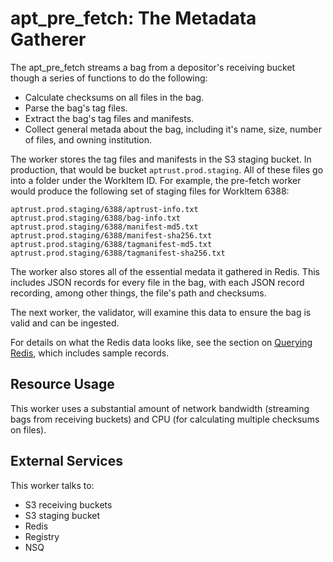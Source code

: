 # apt_pre_fetch: The Metadata Gatherer

The apt\_pre\_fetch streams a bag from a depositor's receiving bucket though a series of functions to do the following:

* Calculate checksums on all files in the bag.
* Parse the bag's tag files.
* Extract the bag's tag files and manifests.
* Collect general metada about the bag, including it's name, size, number of files, and owning institution.

The worker stores the tag files and manifests in the S3 staging bucket. In production, that would be bucket `aptrust.prod.staging`. All of these files go into a folder under the WorkItem ID. For example, the pre-fetch worker would produce the following set of staging files for WorkItem 6388:

```
aptrust.prod.staging/6388/aptrust-info.txt
aptrust.prod.staging/6388/bag-info.txt
aptrust.prod.staging/6388/manifest-md5.txt
aptrust.prod.staging/6388/manifest-sha256.txt
aptrust.prod.staging/6388/tagmanifest-md5.txt
aptrust.prod.staging/6388/tagmanifest-sha256.txt
```

The worker also stores all of the essential medata it gathered in Redis. This includes JSON records for every file in the bag, with each JSON record recording, among other things, the file's path and checksums.

The next worker, the validator, will examine this data to ensure the bag is valid and can be ingested.

For details on what the Redis data looks like, see the section on [Querying Redis](../../../components/redis/#querying-redis), which includes sample records.

## Resource Usage

This worker uses a substantial amount of network bandwidth (streaming bags from receiving buckets) and CPU (for calculating multiple checksums on files).

## External Services

This worker talks to:

* S3 receiving buckets
* S3 staging bucket
* Redis
* Registry
* NSQ
